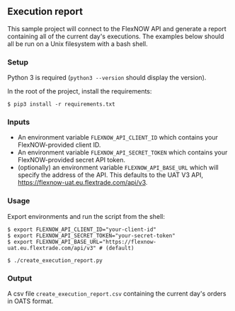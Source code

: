 ## Execution report

This sample project will connect to the FlexNOW API and generate a report containing all of the current day's executions. The examples below should all be run on a Unix filesystem with a bash shell.

### Setup

Python 3 is required (`python3 --version` should display the version).

In the root of the project, install the requirements:

```console
$ pip3 install -r requirements.txt

```

### Inputs

* An environment variable `FLEXNOW_API_CLIENT_ID` which contains your FlexNOW-provided client ID.
* An environment variable `FLEXNOW_API_SECRET_TOKEN` which contains your FlexNOW-provided secret API token.
* (optionally) an environment variable `FLEXNOW_API_BASE_URL` which will specify the address of the API. This defaults to the UAT V3 API, https://flexnow-uat.eu.flextrade.com/api/v3.

### Usage

Export environments and run the script from the shell:

```console
$ export FLEXNOW_API_CLIENT_ID="your-client-id"
$ export FLEXNOW_API_SECRET_TOKEN="your-secret-token"
$ export FLEXNOW_API_BASE_URL="https://flexnow-uat.eu.flextrade.com/api/v3" # (default)

$ ./create_execution_report.py
```

### Output

A csv file `create_execution_report.csv` containing the current day's orders in OATS format.
```
```